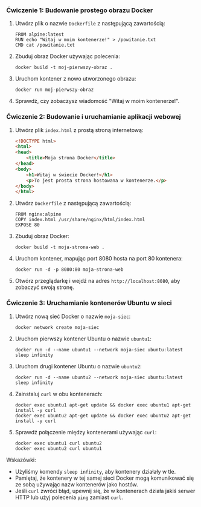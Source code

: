### Ćwiczenie 1: Budowanie prostego obrazu Docker

1. Utwórz plik o nazwie `Dockerfile` z następującą zawartością:
   ```
   FROM alpine:latest
   RUN echo "Witaj w moim kontenerze!" > /powitanie.txt
   CMD cat /powitanie.txt
   ```

2. Zbuduj obraz Docker używając polecenia:
   ```
   docker build -t moj-pierwszy-obraz .
   ```

3. Uruchom kontener z nowo utworzonego obrazu:
   ```
   docker run moj-pierwszy-obraz
   ```

4. Sprawdź, czy zobaczysz wiadomość "Witaj w moim kontenerze!".

### Ćwiczenie 2: Budowanie i uruchamianie aplikacji webowej

1. Utwórz plik `index.html` z prostą stroną internetową:
   ```html
   <!DOCTYPE html>
   <html>
   <head>
       <title>Moja strona Docker</title>
   </head>
   <body>
       <h1>Witaj w świecie Docker!</h1>
       <p>To jest prosta strona hostowana w kontenerze.</p>
   </body>
   </html>
   ```

2. Utwórz `Dockerfile` z następującą zawartością:
   ```
   FROM nginx:alpine
   COPY index.html /usr/share/nginx/html/index.html
   EXPOSE 80
   ```

3. Zbuduj obraz Docker:
   ```
   docker build -t moja-strona-web .
   ```

4. Uruchom kontener, mapując port 8080 hosta na port 80 kontenera:
   ```
   docker run -d -p 8080:80 moja-strona-web
   ```

5. Otwórz przeglądarkę i wejdź na adres `http://localhost:8080`, aby zobaczyć swoją stronę.


### Ćwiczenie 3: Uruchamianie kontenerów Ubuntu w sieci

1. Utwórz nową sieć Docker o nazwie `moja-siec`:
   ```
   docker network create moja-siec
   ```

2. Uruchom pierwszy kontener Ubuntu o nazwie `ubuntu1`:
   ```
   docker run -d --name ubuntu1 --network moja-siec ubuntu:latest sleep infinity
   ```

3. Uruchom drugi kontener Ubuntu o nazwie `ubuntu2`:
   ```
   docker run -d --name ubuntu2 --network moja-siec ubuntu:latest sleep infinity
   ```

4. Zainstaluj `curl` w obu kontenerach:
   ```
   docker exec ubuntu1 apt-get update && docker exec ubuntu1 apt-get install -y curl
   docker exec ubuntu2 apt-get update && docker exec ubuntu2 apt-get install -y curl
   ```

5. Sprawdź połączenie między kontenerami używając `curl`:
   ```
   docker exec ubuntu1 curl ubuntu2
   docker exec ubuntu2 curl ubuntu1
   ```

Wskazówki:
- Użyliśmy komendy `sleep infinity`, aby kontenery działały w tle.
- Pamiętaj, że kontenery w tej samej sieci Docker mogą komunikować się ze sobą używając nazw kontenerów jako hostów.
- Jeśli `curl` zwróci błąd, upewnij się, że w kontenerach działa jakiś serwer HTTP lub użyj polecenia `ping` zamiast `curl`.

